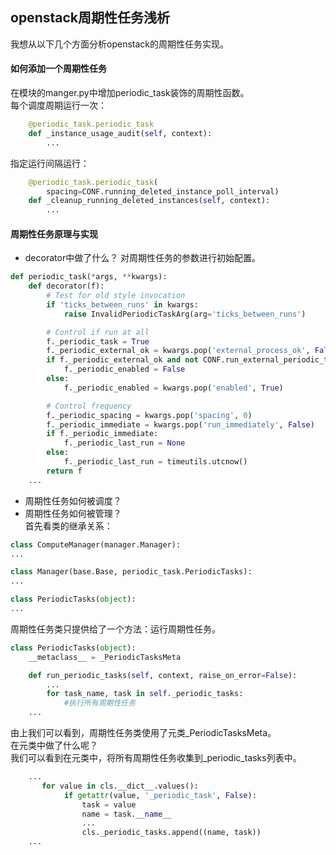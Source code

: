 openstack周期性任务浅析
------
我想从以下几个方面分析openstack的周期性任务实现。  
####  如何添加一个周期性任务  
在模块的manger.py中增加periodic_task装饰的周期性函数。  
每个调度周期运行一次：
```python
    @periodic_task.periodic_task
    def _instance_usage_audit(self, context):
        ...
```
指定运行间隔运行：
```python
    @periodic_task.periodic_task(
        spacing=CONF.running_deleted_instance_poll_interval)
    def _cleanup_running_deleted_instances(self, context):
        ...
```
####  周期性任务原理与实现  
+ decorator中做了什么？
对周期性任务的参数进行初始配置。
```python
def periodic_task(*args, **kwargs):
    def decorator(f):
        # Test for old style invocation
        if 'ticks_between_runs' in kwargs:
            raise InvalidPeriodicTaskArg(arg='ticks_between_runs')

        # Control if run at all
        f._periodic_task = True
        f._periodic_external_ok = kwargs.pop('external_process_ok', False)
        if f._periodic_external_ok and not CONF.run_external_periodic_tasks:
            f._periodic_enabled = False
        else:
            f._periodic_enabled = kwargs.pop('enabled', True)

        # Control frequency
        f._periodic_spacing = kwargs.pop('spacing', 0)
        f._periodic_immediate = kwargs.pop('run_immediately', False)
        if f._periodic_immediate:
            f._periodic_last_run = None
        else:
            f._periodic_last_run = timeutils.utcnow()
        return f
    ...
```
+ 周期性任务如何被调度？
+ 周期性任务如何被管理？  
首先看类的继承关系：
```python
class ComputeManager(manager.Manager):
...

class Manager(base.Base, periodic_task.PeriodicTasks):
...

class PeriodicTasks(object):
...
```
周期性任务类只提供给了一个方法：运行周期性任务。
```python
class PeriodicTasks(object):
    __metaclass__ = _PeriodicTasksMeta

    def run_periodic_tasks(self, context, raise_on_error=False):
        ...
        for task_name, task in self._periodic_tasks:
            #执行所有周期性任务
    ...
```
由上我们可以看到，周期性任务类使用了元类_PeriodicTasksMeta。  
在元类中做了什么呢？  
我们可以看到在元类中，将所有周期性任务收集到_periodic_tasks列表中。
```python
    ...
       for value in cls.__dict__.values():
            if getattr(value, '_periodic_task', False):
                task = value
                name = task.__name__
                ...
                cls._periodic_tasks.append((name, task))
    ...
```

